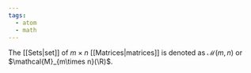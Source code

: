 ```yaml
---
tags:
  - atom
  - math
---
```

The [[Sets|set]] of $m\times n$ [[Matrices|matrices]] is denoted as $\mathcal{M}(m,n)$ or $\mathcal{M}_{m\times n}(\R)$.